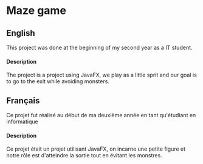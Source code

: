 # Maze game

## English

This project was done at the beginning of my second year as a IT student.

#### Description

The project is a project using JavaFX, we play as a little sprit and our goal is to go to the exit while avoiding monsters.

## Français

Ce projet fut réalisé au début de ma deuxième année en tant qu'étudiant en informatique

#### Description

Ce projet était un projet utilisant JavaFX, on incarne une petite figure et notre rôle est d'atteindre la sortie tout en évitant les monstres.
